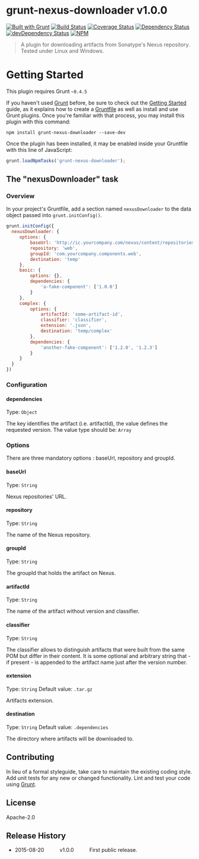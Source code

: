 # grunt-nexus-downloader v1.0.0 
[![Built with Grunt](https://cdn.gruntjs.com/builtwith.png)](http://gruntjs.com/)
[![Build Status](https://travis-ci.org/Chariyski/grunt-nexus-downloader.svg?branch=master)](https://travis-ci.org/Chariyski/grunt-nexus-downloader)
[![Coverage Status](https://coveralls.io/repos/Chariyski/grunt-nexus-downloader/badge.svg?branch=master&service=github)](https://coveralls.io/github/Chariyski/grunt-nexus-downloader?branch=master)
[![Dependency Status](https://david-dm.org/Chariyski/grunt-nexus-downloader.svg)](https://david-dm.org/Chariyski/grunt-nexus-downloader) 
[![devDependency Status](https://david-dm.org/Chariyski/grunt-nexus-downloader/dev-status.svg)](https://david-dm.org/Chariyski/grunt-nexus-downloader#info=devDependencies)
[![NPM](https://nodei.co/npm/grunt-nexus-downloader.png?downloads=true&stars=true)](https://nodei.co/npm/grunt-nexus-downloader/)

> A plugin for downloading artifacts from Sonatype's Nexus repository.  
> Tested under Linux and Windows.

# Getting Started
This plugin requires Grunt `~0.4.5`

If you haven't used [Grunt](http://gruntjs.com/) before, be sure to check out the [Getting Started](http://gruntjs.com/getting-started) guide, as it explains how to create a [Gruntfile](http://gruntjs.com/sample-gruntfile) as well as install and use Grunt plugins. Once you're familiar with that process, you may install this plugin with this command:

```shell
npm install grunt-nexus-downloader --save-dev
```

Once the plugin has been installed, it may be enabled inside your Gruntfile with this line of JavaScript:

```js
grunt.loadNpmTasks('grunt-nexus-downloader');
```

## The "nexusDownloader" task

### Overview
In your project's Gruntfile, add a section named `nexusDownloader` to the data object passed into `grunt.initConfig()`.

```js
grunt.initConfig({
  nexusDownloader: {
     options: {
         baseUrl: 'http://ic.yourcompany.com/nexus/content/repositories',
         repository: 'web',
         groupId: 'com.yourcompany.components.web',
         destination: 'temp'
     },
     basic: {
         options: {},
         dependencies: {
             'a-fake-component': ['1.0.0']
         }
     },
     complex: {
         options: {
             artifactId: 'some-artifact-id',
             classifier: 'classifier',
             extension: '.json',
             destination: 'temp/complex'
         },
         dependencies: {
             'another-fake-component': ['1.2.0', '1.2.3']
         }
     }
  }
})
```

### Configuration

#### dependencies
Type: `Object`

The key identifies the artifact (i.e. artifactId), the value defines the requested version.
The value type should be: `Array`

### Options
There are three mandatory options : baseUrl, repository and groupId.

#### baseUrl
Type: `String`

Nexus repositories' URL.

#### repository
Type: `String`

The name of the Nexus repository.

#### groupId
Type: `String`

The groupId that holds the artifact on Nexus.

#### artifactId
Type: `String`

The name of the artifact without version and classifier.

#### classifier
Type: `String`

The classifier allows to distinguish artifacts that were built from the same POM but differ in their content. 
It is some optional and arbitrary string that - if present - is appended to the artifact name just after the version number.

#### extension
Type: `String`
Default value: `.tar.gz`

Artifacts extension.

#### destination
Type: `String`
Default value: `.dependencies`

The directory where artifacts will be downloaded to.

## Contributing
In lieu of a formal styleguide, take care to maintain the existing coding style. Add unit tests for any new or changed functionality. Lint and test your code using [Grunt](http://gruntjs.com/).

## License

Apache-2.0

## Release History

 * 2015-08-20   v1.0.0   First public release.
